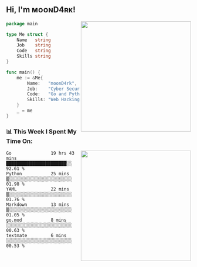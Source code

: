 <h2> Hi, I'm ᴍᴏᴏɴD4ʀᴋ!</h2>
<img align='right' src="https://github-readme-stats.vercel.app/api?username=moond4rk&show_icons=true&theme=radical" width="300">


```go
package main

type Me struct {
	Name   string
	Job    string
	Code   string
	Skills string
}

func main() {
	me := &Me{
		Name:   "moonD4rk",
		Job:    "Cyber Security Engineer",
		Code:   "Go and Python and Others",
		Skills: "Web Hacking ^o^",
	}
	_ = me
}
```



<h3>📊 This Week I Spent My Time On:</h3>
<img align='right' src="https://spotify-github-profile.vercel.app/api/view?uid=zbgk3g7ojwjwrwrleo6u8mhub&cover_image=true&theme=novatorem" width="300">

<!--START_SECTION:waka-->

```text
Go               19 hrs 43 mins  ███████████████████████░░   92.61 %
Python           25 mins         ▒░░░░░░░░░░░░░░░░░░░░░░░░   01.98 %
YAML             22 mins         ▒░░░░░░░░░░░░░░░░░░░░░░░░   01.76 %
Markdown         13 mins         ▒░░░░░░░░░░░░░░░░░░░░░░░░   01.05 %
go.mod           8 mins          ░░░░░░░░░░░░░░░░░░░░░░░░░   00.63 %
textmate         6 mins          ░░░░░░░░░░░░░░░░░░░░░░░░░   00.53 %
```

<!--END_SECTION:waka-->

